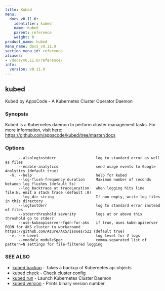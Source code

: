 ```yaml
---
title: Kubed
menu:
  docs_v0.11.0:
    identifier: kubed
    name: Kubed
    parent: reference
    weight: 0
product_name: kubed
menu_name: docs_v0.11.0
section_menu_id: reference
aliases:
- /docs/v0.11.0/reference/
info:
  version: v0.11.0
---
```


## kubed

Kubed by AppsCode - A Kubernetes Cluster Operator Daemon

### Synopsis

Kubed is a Kubernetes daemon to perform cluster management tasks. For more information, visit here: https://github.com/appscode/kubed/tree/master/docs

### Options

```
      --alsologtostderr                  log to standard error as well as files
      --enable-analytics                 send usage events to Google Analytics (default true)
  -h, --help                             help for kubed
      --log-flush-frequency duration     Maximum number of seconds between log flushes (default 5s)
      --log_backtrace_at traceLocation   when logging hits line file:N, emit a stack trace (default :0)
      --log_dir string                   If non-empty, write log files in this directory
      --logtostderr                      log to standard error instead of files
      --stderrthreshold severity         logs at or above this threshold go to stderr
      --use-kubeapiserver-fqdn-for-aks   if true, uses kube-apiserver FQDN for AKS cluster to workaround https://github.com/Azure/AKS/issues/522 (default true)
  -v, --v Level                          log level for V logs
      --vmodule moduleSpec               comma-separated list of pattern=N settings for file-filtered logging
```

### SEE ALSO

* [kubed backup](/docs/v0.11.0/reference/kubed_backup)	 - Takes a backup of Kubernetes api objects
* [kubed check](/docs/v0.11.0/reference/kubed_check)	 - Check cluster config
* [kubed run](/docs/v0.11.0/reference/kubed_run)	 - Launch Kubernetes Cluster Daemon
* [kubed version](/docs/v0.11.0/reference/kubed_version)	 - Prints binary version number.

